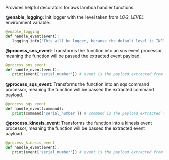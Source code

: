 Provides helpful decorators for aws lambda handler functions.

**@enable_logging**:
Init logger with the level taken from _LOG_LEVEL_ environment variable.
 ```python
 @enable_logging
 def handle_event(event):
    logging.info('This will be logged, because the default level is INFO')
 ```

**@process_sns_event**:
Transforms the function into an sns event processor, meaning the function will be passed the extracted event payload.
 ```python
 @process_sns_event
 def handle_event(event):
    print(event['serial_number']) # event is the payload extracted from the original aws event
 ```

**@process_sqs_event**:
Transforms the function into an sqs command processor, meaning the function will be passed the extracted command payload.
 ```python
 @process_sqs_event
 def handle_event(command):
    print(command['serial_number']) # command is the payload extracted from the original aws event
 ```

**@process_kinesis_event**:
Transforms the function into a kinesis event processor, meaning the function will be passed the extracted event payload.
 ```python
 @process_kinesis_event
 def handle_event(event):
    print(event['serial_number']) # event is the payload extracted from the original aws event
 ```